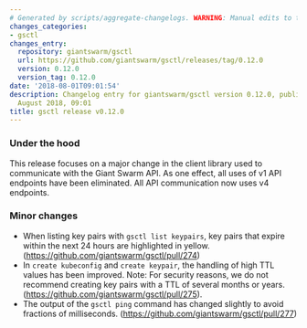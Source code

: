 ```yaml
---
# Generated by scripts/aggregate-changelogs. WARNING: Manual edits to this files will be overwritten.
changes_categories:
- gsctl
changes_entry:
  repository: giantswarm/gsctl
  url: https://github.com/giantswarm/gsctl/releases/tag/0.12.0
  version: 0.12.0
  version_tag: 0.12.0
date: '2018-08-01T09:01:54'
description: Changelog entry for giantswarm/gsctl version 0.12.0, published on 01
  August 2018, 09:01
title: gsctl release v0.12.0
---
```


### Under the hood

This release focuses on a major change in the client library used to communicate with the Giant Swarm API. As one effect, all uses of v1 API endpoints have been eliminated. All API communication now uses v4 endpoints.

### Minor changes

- When listing key pairs with `gsctl list keypairs`, key pairs that expire within the next 24 hours are highlighted in yellow. (https://github.com/giantswarm/gsctl/pull/274)
- In `create kubeconfig` and `create keypair`, the handling of high TTL values has been improved. Note: For security reasons, we do not recommend creating key pairs with a TTL of several months or years. (https://github.com/giantswarm/gsctl/pull/275).
- The output of the `gsctl ping` command has changed slightly to avoid fractions of milliseconds. (https://github.com/giantswarm/gsctl/pull/277)

